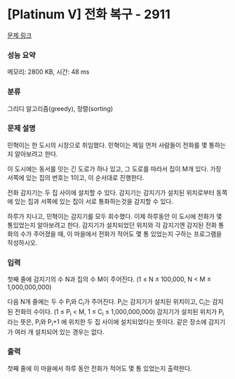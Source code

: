 # [Platinum V] 전화 복구 - 2911 

[문제 링크](https://www.acmicpc.net/problem/2911) 

### 성능 요약

메모리: 2800 KB, 시간: 48 ms

### 분류

그리디 알고리즘(greedy), 정렬(sorting)

### 문제 설명

<p>민혁이는 한 도시의 시장으로 취임했다. 민혁이는 제일 먼저 사람들이 전화를 몇 통하는지 알아보려고 한다.</p>

<p>이 도시에는 동서를 잇는 긴 도로가 하나 있고, 그 도로를 따라서 집이 M개 있다. 가장 서쪽에 있는 집의 번호는 1이고, 이 순서대로 진행한다.</p>

<p>전화 감지기는 두 집 사이에 설치할 수 있다. 감지기는 감지기가 설치된 위치로부터 동쪽에 있는 집과 서쪽에 있는 집이 서로 통화하는것을 감지할 수 있다.</p>

<p>하루가 지나고, 민혁이는 감지기를 모두 회수했다. 이제 하루동안 이 도시에 전화가 몇 통있었는지 알아보려고 한다. 감지기가 설치되었던 위치와 각 감지기엔 감지된 전화 통화의 수가 주어졌을 때, 이 마을에서 전화가 적어도 몇 통 있었는지 구하는 프로그램을 작성하시오.</p>

### 입력 

 <p>첫째 줄에 감지기의 수 N과 집의 수 M이 주어진다. (1 ≤ N ≤ 100,000, N < M ≤ 1,000,000,000)</p>

<p>다음 N개 줄에는 두 수 P<sub>i</sub>와 C<sub>i</sub>가 주어진다. P<sub>i</sub>는 감지기가 설치된 위치이고, C<sub>i</sub>는 감지된 전화의 수이다. (1 ≤ P<sub>i</sub> < M, 1 ≤ C<sub>i</sub> ≤ 1,000,000,000) 감지기가 설치된 위치가 P<sub>i</sub>라는 뜻은, P<sub>i</sub>와 P<sub>i</sub>+1 에 위치한 두 집 사이에 설치되었다는 뜻이다. 같은 장소에 감지기가 여러 개 설치되어 있는 경우는 없다.</p>

### 출력 

 <p>첫째 줄에 이 마을에서 하루 동안 전화가 적어도 몇 통 있었는지 출력한다.</p>

